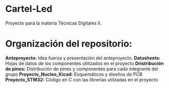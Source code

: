 # Cartel-Led
 Proyecto para la materia Técnicas Digitales II.

# Organización del repositorio:

**Anteproyecto:** Idea fuerza y presentación del anteproyecto.
**Datasheets:** Hojas de datos de los componentes utilizados en el proyecto
**Dristribución de pines:** Distribución de pines y componentes para cada integrante del grupo
**Proyecto_Nucleo_Kicad:** Esquemáticos y diseños de PCB
**Proyecto_STM32:** Código en C con las librerías utilzadas en el proyecto
